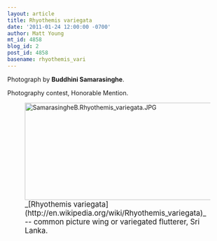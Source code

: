 ```yaml
---
layout: article
title: Rhyothemis variegata
date: '2011-01-24 12:00:00 -0700'
author: Matt Young
mt_id: 4858
blog_id: 2
post_id: 4858
basename: rhyothemis_vari
---
```

Photograph by **Buddhini Samarasinghe**.

Photography contest, Honorable Mention.

<figure>
<img src="http://pandasthumb.org/archives/2011/01/23/SamarasingheB.Rhyothemis_variegata.JPG" alt="SamarasingheB.Rhyothemis_variegata.JPG" width="600" height="222" />
<figcaption markdown="span">
<big>_[Rhyothemis variegata](http://en.wikipedia.org/wiki/Rhyothemis_variegata)_ -- common picture wing or variegated flutterer, Sri Lanka.</big>

</figcaption>
</figure>
